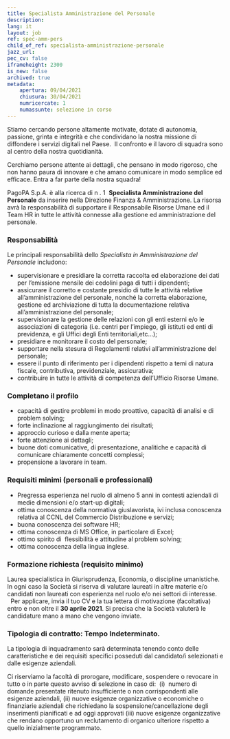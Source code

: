 ```yaml
---
title: Specialista Amministrazione del Personale
description:
lang: it
layout: job
ref: spec-amm-pers
child_of_ref: specialista-amministrazione-personale
jazz_url: 
pec_cv: false
iframeheight: 2300
is_new: false
archived: true
metadata:
    apertura: 09/04/2021
    chiusura: 30/04/2021
    numricercate: 1
    numassunte: selezione in corso
---
```



Stiamo cercando persone altamente motivate, dotate di autonomia, passione, grinta e integrità e che condividano la nostra missione di diffondere i servizi digitali nel Paese. 
Il confronto e il lavoro di squadra sono al centro della nostra quotidianità. 

Cerchiamo persone attente ai dettagli, che pensano in modo rigoroso, che non hanno paura di innovare e che amano comunicare in modo semplice ed efficace.
Entra a far parte della nostra squadra!

PagoPA S.p.A. è alla ricerca di n . 1  **Specialista Amministrazione del Personale** da inserire nella Direzione Finanza & Amministrazione. La risorsa avrà la responsabilità di supportare il Responsabile Risorse Umane ed il Team HR in tutte le attività connesse alla gestione ed amministrazione del personale. 

### Responsabilità

Le principali responsabilità dello _Specialista in Amministrazione del Personale_ includono:

- supervisionare e presidiare la corretta raccolta ed elaborazione dei dati per l’emissione mensile dei cedolini paga di tutti i dipendenti;
- assicurare il corretto e costante presidio di tutte le attività relative all’amministrazione del personale, nonché la corretta elaborazione, gestione ed archiviazione di tutta la documentazione relativa all’amministrazione del personale; 
- supervisionare la gestione delle relazioni con gli enti esterni e/o le associazioni di categoria (i.e. centri per l’impiego, gli istituti ed enti di previdenza, e gli Uffici degli Enti territoriali,etc…);
- presidiare e monitorare il costo del personale;
- supportare nella stesura di Regolamenti relativi all’amministrazione del personale;
- essere il punto di riferimento per i dipendenti rispetto a temi di natura fiscale, contributiva, previdenziale, assicurativa;
- contribuire in tutte le attività di competenza dell’Ufficio Risorse Umane.

### Completano il profilo

- capacità di gestire problemi in modo proattivo, capacità di analisi e di problem solving;
- forte inclinazione al raggiungimento dei risultati;
- approccio curioso e dalla mente aperta;
- forte attenzione ai dettagli;
- buone doti comunicative, di presentazione, analitiche e capacità di comunicare chiaramente concetti complessi;
- propensione a lavorare in team.

### Requisiti minimi (personali e professionali)

- Pregressa esperienza nel ruolo di almeno 5 anni in contesti aziendali di medie dimensioni e/o start-up digitali;
- ottima conoscenza della normativa giuslavorista, ivi inclusa conoscenza relativa al CCNL del Commercio Distribuzione e servizi;
- buona conoscenza dei software HR;
- ottima conoscenza di MS Office, in particolare di Excel;
- ottimo spirito di  flessibilità e attitudine al problem solving;
- ottima conoscenza della lingua inglese.

### Formazione richiesta (requisito minimo)
Laurea specialistica in Giurisprudenza, Economia, o discipline umanistiche. In ogni caso la Società si riserva di valutare laureati in altre materie e/o candidati non laureati con esperienza nel ruolo e/o nei settori di interesse.  
 
Per applicare, invia il tuo CV e la tua lettera di motivazione (facoltativa) entro e non oltre il **30 aprile 2021**. Si precisa che la Società valuterà le candidature mano a mano che vengono inviate.

### Tipologia di contratto: Tempo Indeterminato. 
La tipologia di inquadramento sarà determinata tenendo conto delle caratteristiche e dei requisiti specifici posseduti dal candidato/i selezionati e dalle esigenze aziendali.

Ci riserviamo la facoltà di prorogare, modificare, sospendere o revocare in tutto o in parte questo avviso di selezione in caso di:  (i)  numero di domande presentate ritenuto insufficiente o non corrispondenti alle esigenze aziendali, (ii) nuove esigenze organizzative o economiche o finanziarie aziendali che richiedano la sospensione/cancellazione degli inserimenti pianificati e ad oggi approvati (iii) nuove esigenze organizzative che rendano opportuno un reclutamento di organico ulteriore rispetto a quello inizialmente programmato.
 


